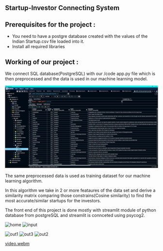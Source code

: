 ## Startup-Investor Connecting System

## Prerequisites for the project : 
 * You need to have a postgre database created with the values of the Indian Startup.csv file loaded into it.
 * Install all required libraries

## Working of our project : 

We connect SQL database(PostgreSQL) with our /code app.py file which is then preprocessed and the data is used in our machine learning model.

![database](https://github.com/shriram-2109/Startup-Investor-Connecting-System/blob/main/images/database.png)


The same preprocessed data is used as training dataset for our machine learning algorithm.

In this algorithm we take in 2 or more feataures of the data set and derive a similarity matrix comparing those constrains(Cosine similarity) to find the most accurate/similar startups for the investors.

The front end of this project is done mostly with streamlit module of python database from postgreSQL and streamlit is connceted using psycog2.

![home](https://user-images.githubusercontent.com/83088512/211532226-546939b5-8866-4722-985d-9f2f33c6316b.png)
![input](https://user-images.githubusercontent.com/83088512/211532229-c9966eba-b858-4bfa-819f-b1e4a4ca9da0.png)

![out1](https://user-images.githubusercontent.com/83088512/211532207-efce8580-a2d4-4454-8993-92a0e848b9b7.png)
![out3](https://user-images.githubusercontent.com/83088512/211532211-32e5e04e-56a5-4b6c-a232-3b189083d96a.png)
![out2](https://user-images.githubusercontent.com/83088512/211532215-a9f22e5e-a11f-4c18-9f01-3de583057d2b.png)


[video.webm](https://user-images.githubusercontent.com/83088512/211532306-14f1d26a-7c98-4495-af32-9b90445d13df.webm)

